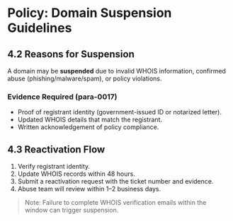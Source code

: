 # Policy: Domain Suspension Guidelines

## 4.2 Reasons for Suspension
A domain may be **suspended** due to invalid WHOIS information, confirmed abuse (phishing/malware/spam), or policy violations.

### Evidence Required (para-0017)
- Proof of registrant identity (government-issued ID or notarized letter).
- Updated WHOIS details that match the registrant.
- Written acknowledgement of policy compliance.

## 4.3 Reactivation Flow
1. Verify registrant identity.
2. Update WHOIS records within 48 hours.
3. Submit a reactivation request with the ticket number and evidence.
4. Abuse team will review within 1–2 business days.

> Note: Failure to complete WHOIS verification emails within the window can trigger suspension.